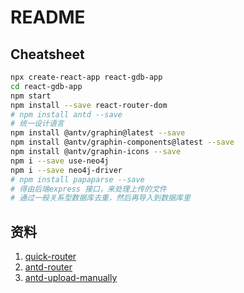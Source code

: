 # README

## Cheatsheet

```bash
npx create-react-app react-gdb-app
cd react-gdb-app
npm start
npm install --save react-router-dom
# npm install antd --save 
# 统一设计语言
npm install @antv/graphin@latest --save
npm install @antv/graphin-components@latest --save
npm install @antv/graphin-icons --save
npm i --save use-neo4j
npm i --save neo4j-driver
# npm install papaparse --save 
# 得由后端express 接口，来处理上传的文件
# 通过一般关系型数据库去重，然后再导入到数据库里
```

## 资料

1. [quick-router](https://www.freecodecamp.org/news/a-complete-beginners-guide-to-react-router-include-router-hooks/)
2. [antd-router](https://www.cnblogs.com/LULULI/p/9670389.html)
3. [antd-upload-manually](https://ant.design/components/upload-cn/#components-upload-demo-upload-manually)